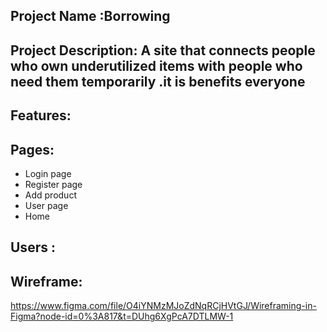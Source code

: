 ## Project Name :Borrowing 

## Project Description: A site that connects people who own underutilized items with people who need them temporarily .it is benefits everyone 

## Features:

## Pages:

- Login page
- Register page
- Add product 
- User page
- Home

## Users :

## Wireframe:
https://www.figma.com/file/O4iYNMzMJoZdNqRCjHVtGJ/Wireframing-in-Figma?node-id=0%3A817&t=DUhg6XgPcA7DTLMW-1
